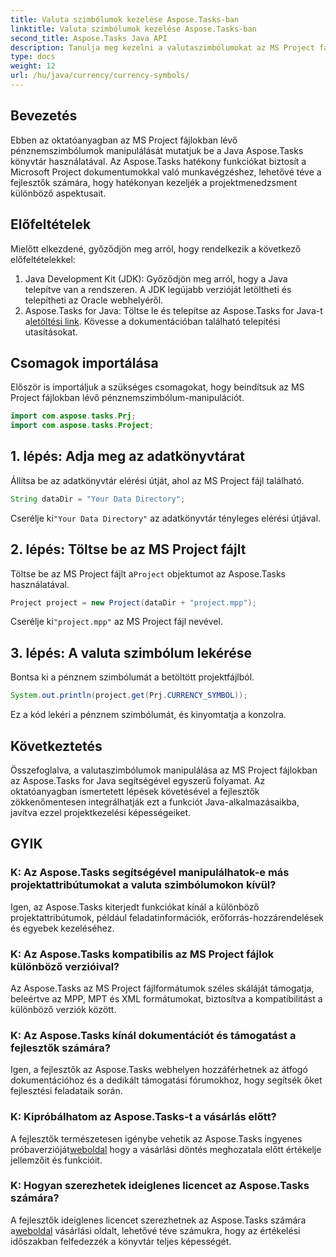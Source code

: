 ```yaml
---
title: Valuta szimbólumok kezelése Aspose.Tasks-ban
linktitle: Valuta szimbólumok kezelése Aspose.Tasks-ban
second_title: Aspose.Tasks Java API
description: Tanulja meg kezelni a valutaszimbólumokat az MS Project fájlokban az Aspose.Tasks for Java segítségével. Egyszerű lépések a hatékony projektmenedzsmenthez.
type: docs
weight: 12
url: /hu/java/currency/currency-symbols/
---
```

## Bevezetés
Ebben az oktatóanyagban az MS Project fájlokban lévő pénznemszimbólumok manipulálását mutatjuk be a Java Aspose.Tasks könyvtár használatával. Az Aspose.Tasks hatékony funkciókat biztosít a Microsoft Project dokumentumokkal való munkavégzéshez, lehetővé téve a fejlesztők számára, hogy hatékonyan kezeljék a projektmenedzsment különböző aspektusait.
## Előfeltételek
Mielőtt elkezdené, győződjön meg arról, hogy rendelkezik a következő előfeltételekkel:
1. Java Development Kit (JDK): Győződjön meg arról, hogy a Java telepítve van a rendszeren. A JDK legújabb verzióját letöltheti és telepítheti az Oracle webhelyéről.
2.  Aspose.Tasks for Java: Töltse le és telepítse az Aspose.Tasks for Java-t a[letöltési link](https://releases.aspose.com/tasks/java/). Kövesse a dokumentációban található telepítési utasításokat.

## Csomagok importálása
Először is importáljuk a szükséges csomagokat, hogy beindítsuk az MS Project fájlokban lévő pénznemszimbólum-manipulációt.
```java
import com.aspose.tasks.Prj;
import com.aspose.tasks.Project;
```

## 1. lépés: Adja meg az adatkönyvtárat
Állítsa be az adatkönyvtár elérési útját, ahol az MS Project fájl található.
```java
String dataDir = "Your Data Directory";
```
 Cserélje ki`"Your Data Directory"` az adatkönyvtár tényleges elérési útjával.
## 2. lépés: Töltse be az MS Project fájlt
 Töltse be az MS Project fájlt a`Project` objektumot az Aspose.Tasks használatával.
```java
Project project = new Project(dataDir + "project.mpp");
```
 Cserélje ki`"project.mpp"` az MS Project fájl nevével.
## 3. lépés: A valuta szimbólum lekérése
Bontsa ki a pénznem szimbólumát a betöltött projektfájlból.
```java
System.out.println(project.get(Prj.CURRENCY_SYMBOL));
```
Ez a kód lekéri a pénznem szimbólumát, és kinyomtatja a konzolra.

## Következtetés
Összefoglalva, a valutaszimbólumok manipulálása az MS Project fájlokban az Aspose.Tasks for Java segítségével egyszerű folyamat. Az oktatóanyagban ismertetett lépések követésével a fejlesztők zökkenőmentesen integrálhatják ezt a funkciót Java-alkalmazásaikba, javítva ezzel projektkezelési képességeiket.
## GYIK
### K: Az Aspose.Tasks segítségével manipulálhatok-e más projektattribútumokat a valuta szimbólumokon kívül?
Igen, az Aspose.Tasks kiterjedt funkciókat kínál a különböző projektattribútumok, például feladatinformációk, erőforrás-hozzárendelések és egyebek kezeléséhez.
### K: Az Aspose.Tasks kompatibilis az MS Project fájlok különböző verzióival?
Az Aspose.Tasks az MS Project fájlformátumok széles skáláját támogatja, beleértve az MPP, MPT és XML formátumokat, biztosítva a kompatibilitást a különböző verziók között.
### K: Az Aspose.Tasks kínál dokumentációt és támogatást a fejlesztők számára?
Igen, a fejlesztők az Aspose.Tasks webhelyen hozzáférhetnek az átfogó dokumentációhoz és a dedikált támogatási fórumokhoz, hogy segítsék őket fejlesztési feladataik során.
### K: Kipróbálhatom az Aspose.Tasks-t a vásárlás előtt?
 A fejlesztők természetesen igénybe vehetik az Aspose.Tasks ingyenes próbaverzióját[weboldal](https://purchase.aspose.com/buy) hogy a vásárlási döntés meghozatala előtt értékelje jellemzőit és funkcióit.
### K: Hogyan szerezhetek ideiglenes licencet az Aspose.Tasks számára?
 A fejlesztők ideiglenes licencet szerezhetnek az Aspose.Tasks számára a[weboldal](https://purchase.aspose.com/temporary-license/) vásárlási oldalt, lehetővé téve számukra, hogy az értékelési időszakban felfedezzék a könyvtár teljes képességét.